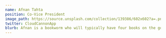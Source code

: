```yaml
---
name: Afnan Tahta
position: Co-Vice President
image_path: https://source.unsplash.com/collection/139386/602x602?a=.png
twitter: CloudCannonApp
blurb: Afnan is a bookworm who will typically have four books on the go.
---
```


